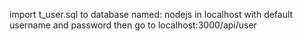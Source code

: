 import t_user.sql to database named: nodejs in localhost with default username and password
then go to localhost:3000/api/user